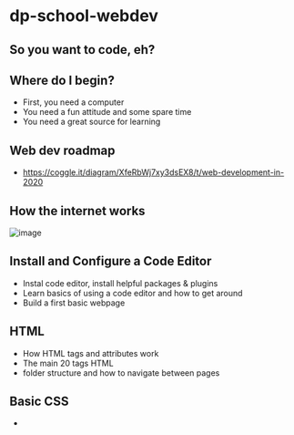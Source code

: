 # dp-school-webdev

## So you want to code, eh?


## Where do I begin?

- First, you need a computer
- You need a fun attitude and some spare time
- You need a great source for learning


## Web dev roadmap
 - https://coggle.it/diagram/XfeRbWj7xy3dsEX8/t/web-development-in-2020

## How the internet works
![image](https://user-images.githubusercontent.com/6520516/174313878-39fc2d07-4574-489e-bda6-dba484a06e1c.png)

## Install and Configure a Code Editor
 - Instal code editor, install helpful packages & plugins
 - Learn basics of using a code editor and how to get around
 - Build a first basic webpage


## HTML
 - How HTML tags and attributes work
 - The main 20 tags HTML
 - folder structure and how to navigate between pages

## Basic CSS
 - <style tags, <linko tags, style attributes
 - Creating CSS rules, how CSS selectors work, changing basic properties
 - Get really good at drawing boxes (Layouts) with flexbox and grid
 - Start learning the tricks to doing things you don't know how to do ce show an image as a circle, fade colors When you hover
 - Using a CSS reset
 - Learn to build entire websites from just a design/mockup

## JavaScript Fundamentals
- What is a Javascript
- Inserting Inline vs External JS File
- JS plugins VSCode
- Variables: let, const & var
- Data Types
- Math Operators
- Arrays (single and multi dimensional)
- Loops & Conditions (Include looping on arrays)


## JavaScript Fundamentals LESSON 2
- Classes and Objects
- OOP: Abstraction
- OOP: Encapsulation
- OOP: Inheritance
- OOP: Polymorphism
- Arrow Functions

![image](https://user-images.githubusercontent.com/6520516/176833436-ad746d25-1f96-428a-9e3e-eed460d353d7.png)

![image](https://user-images.githubusercontent.com/6520516/176833632-6a390e7a-17a8-41ac-9214-26163c77e881.png)

## JavaScript Fundamentals LESSON 3
- What is a DOM?
- Accessing the DOM
- Select Element by ID
- Select Element by Tag Name
- Select Element by Class Name
- Get and Set Content with textContent and innerHTML
- Change Element Attributes
- Set Inline Styles with the style Property
- Create New DOM Elements
- Insert HTML at Specified Positions
- What is an event?
- Listening for Events
![image](https://user-images.githubusercontent.com/6520516/179149157-a61c154c-8ba1-4424-9214-a506ead5d2de.png)


## JavaScript Fundamentals LESSON 4
- Introduction to Asynchronous Javascript
- Understanding Synchronous and Asynchronous Code
- Async Programming and Callback Functions
- Implement a Callback
- What is a Promise?
- Create a Promise
- From Callbacks to Promises
- Handle Multiple Promises with Promise.all
- The finally() function
- Using Fetch
- What is Async/Await?
- Convert Promise Handling to Async/Await
- Error Handling with try...catch

![Screenshot_246](https://user-images.githubusercontent.com/6520516/180354028-89ff9dd9-64ca-4ee0-80dc-617865e95b67.png)
![Screenshot_244](https://user-images.githubusercontent.com/6520516/180354063-2a1698ab-aef9-4ac2-b871-6ed2e5b67d87.png)

# HTML
![image](https://user-images.githubusercontent.com/6520516/174206195-233c10b7-f9e3-4beb-8b8b-609cb5b80978.png)

![image](https://user-images.githubusercontent.com/6520516/174205215-93422e65-d9c1-4db4-bbb5-557dac44b3c8.png)

# CSS
![image](https://user-images.githubusercontent.com/6520516/174205607-baf1bcfe-9a89-4801-81f4-1dd473f7830c.png)

![image](https://user-images.githubusercontent.com/6520516/174205635-4962860d-25c0-4896-8073-31ffb7db6958.png)

![image](https://user-images.githubusercontent.com/6520516/174205660-6583867b-3f80-49be-91a5-c86c67674923.png)


## References
- https://devdocs.io/
- https://developer.mozilla.org/en-US/docs/Web/HTML
- https://web.stanford.edu/group/csp/cs21/htmlcheatsheet.pdf
## Resources
- https://crop-circle.imageonline.co/
- https://unicode-table.com/
- https://web.archive.org/

## Examples
- https://cs.dartmouth.edu/~thc/
- https://www-cs-faculty.stanford.edu/~knuth/
- https://zephireis.github.io/CV-Modern-Style/
